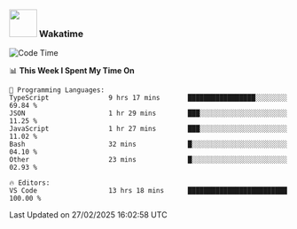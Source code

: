 ### <img src="https://media.giphy.com/media/VgCDAzcKvsR6OM0uWg/giphy.gif" width="50"> Wakatime

  <!--START_SECTION:waka-->
![Code Time](http://img.shields.io/badge/Code%20Time-1%2C505%20hrs%2020%20mins-blue)

📊 **This Week I Spent My Time On** 

```text
💬 Programming Languages: 
TypeScript               9 hrs 17 mins       █████████████████░░░░░░░░   69.84 % 
JSON                     1 hr 29 mins        ███░░░░░░░░░░░░░░░░░░░░░░   11.25 % 
JavaScript               1 hr 27 mins        ███░░░░░░░░░░░░░░░░░░░░░░   11.02 % 
Bash                     32 mins             █░░░░░░░░░░░░░░░░░░░░░░░░   04.10 % 
Other                    23 mins             █░░░░░░░░░░░░░░░░░░░░░░░░   02.93 % 

🔥 Editors: 
VS Code                  13 hrs 18 mins      █████████████████████████   100.00 % 
```


 Last Updated on 27/02/2025 16:02:58 UTC
<!--END_SECTION:waka-->
